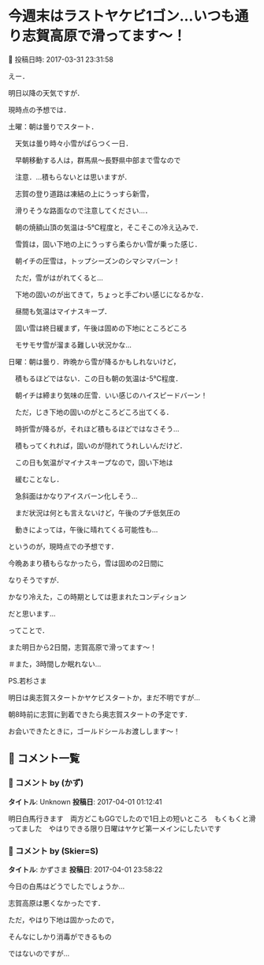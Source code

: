 # 今週末はラストヤケビ1ゴン…いつも通り志賀高原で滑ってます～！

📅 投稿日時: 2017-03-31 23:31:58

えー．


明日以降の天気ですが．


現時点の予想では．





土曜：朝は曇りでスタート．


　天気は曇り時々小雪がぱらつく一日．


　早朝移動する人は，群馬県～長野県中部まで雪なので


　注意．…積もらないとは思いますが．


　志賀の登り道路は凍結の上にうっすら新雪，


　滑りそうな路面なので注意してください…．


　朝の焼額山頂の気温は-5℃程度と，そこそこの冷え込みで．


　雪質は，固い下地の上にうっすら柔らかい雪が乗った感じ．


　朝イチの圧雪は，トップシーズンのシマシマバーン！


　ただ，雪がはがれてくると…


　下地の固いのが出てきて，ちょっと手ごわい感じになるかな．


　昼間も気温はマイナスキープ．


　固い雪は終日緩まず，午後は固めの下地にところどころ


　モサモサ雪が溜まる難しい状況かな…





日曜：朝は曇り．昨晩から雪が降るかもしれないけど，


　積もるほどではない．この日も朝の気温は-5℃程度．


　朝イチは締まり気味の圧雪．いい感じのハイスピードバーン！


　ただ，じき下地の固いのがところどころ出てくる．


　時折雪が降るが，それほど積もるほどではなさそう…


　積もってくれれば，固いのが隠れてうれしいんだけど．


　この日も気温がマイナスキープなので，固い下地は


　緩むことなし．


　急斜面はかなりアイスバーン化しそう…


　まだ状況は何とも言えないけど，午後のプチ低気圧の


　動きによっては，午後に晴れてくる可能性も…





というのが，現時点での予想です．


今晩あまり積もらなかったら，雪は固めの2日間に


なりそうですが．


かなり冷えた，この時期としては恵まれたコンディション


だと思います…





ってことで．


また明日から2日間，志賀高原で滑ってます～！





＃また，3時間しか眠れない…





PS.若杉さま


明日は奥志賀スタートかヤケビスタートか，まだ不明ですが…


朝8時前に志賀に到着できたら奥志賀スタートの予定です．


お会いできたときに，ゴールドシールお渡しします～！

## 💬 コメント一覧

### 💬 コメント by (かず)
**タイトル**: Unknown
**投稿日**: 2017-04-01 01:12:41

明日白馬行きます　両方どこもGGでしたので1日上の短いところ　もくもくと滑ってました　やはりできる限り日曜はヤケビ第一メインにしたいです

### 💬 コメント by (Skier=S)
**タイトル**: かずさま
**投稿日**: 2017-04-01 23:58:22

今日の白馬はどうでしたでしょうか…

志賀高原は悪くなかったです．



ただ，やはり下地は固かったので，

そんなにしかり消毒ができるもの

ではないのですが…

